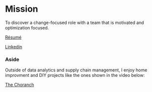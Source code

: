 # Mission

To discover a change-focused role with a team that is motivated and optimization focused. 

[Résumé](https://rabracho.me)

[Linkedin](https://www.linkedin.com/in/rabracho/)

### Aside

Outside of data analytics and supply chain management, I enjoy home improvment and DIY projects like the ones shown in the video below:

[The Choranch](https://www.youtube.com/watch?v=nWD9RPd0ha0)
